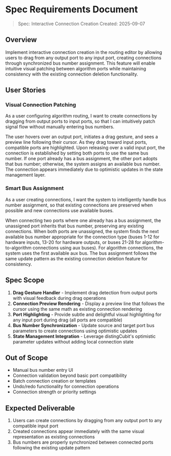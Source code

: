 # Spec Requirements Document

> Spec: Interactive Connection Creation
> Created: 2025-09-07

## Overview

Implement interactive connection creation in the routing editor by allowing users to drag from any output port to any input port, creating connections through synchronized bus number assignment. This feature will enable intuitive visual patching between algorithm ports while maintaining consistency with the existing connection deletion functionality.

## User Stories

### Visual Connection Patching

As a user configuring algorithm routing, I want to create connections by dragging from output ports to input ports, so that I can intuitively patch signal flow without manually entering bus numbers.

The user hovers over an output port, initiates a drag gesture, and sees a preview line following their cursor. As they drag toward input ports, compatible ports are highlighted. Upon releasing over a valid input port, the connection is established by setting both ports to use the same bus number. If one port already has a bus assignment, the other port adopts that bus number; otherwise, the system assigns an available bus number. The connection appears immediately due to optimistic updates in the state management layer.

### Smart Bus Assignment

As a user creating connections, I want the system to intelligently handle bus number assignment, so that existing connections are preserved when possible and new connections use available buses.

When connecting two ports where one already has a bus assignment, the unassigned port inherits that bus number, preserving any existing connections. When both ports are unassigned, the system finds the next available bus number appropriate for the connection type (buses 1-12 for hardware inputs, 13-20 for hardware outputs, or buses 21-28 for algorithm-to-algorithm connections using aux buses). For algorithm connections, the system uses the first available aux bus. The bus assignment follows the same update pattern as the existing connection deletion feature for consistency.

## Spec Scope

1. **Drag Gesture Handler** - Implement drag detection from output ports with visual feedback during drag operations
2. **Connection Preview Rendering** - Display a preview line that follows the cursor using the same math as existing connection rendering
3. **Port Highlighting** - Provide subtle and delightful visual highlighting for any input port during drag (all ports are compatible)
4. **Bus Number Synchronization** - Update source and target port bus parameters to create connections using optimistic updates
5. **State Management Integration** - Leverage distingCubit's optimistic parameter updates without adding local connection state

## Out of Scope

- Manual bus number entry UI
- Connection validation beyond basic port compatibility
- Batch connection creation or templates
- Undo/redo functionality for connection operations
- Connection strength or priority settings

## Expected Deliverable

1. Users can create connections by dragging from any output port to any compatible input port
2. Created connections appear immediately with the same visual representation as existing connections
3. Bus numbers are properly synchronized between connected ports following the existing update pattern